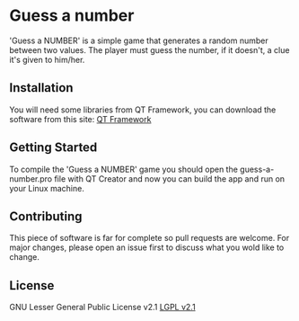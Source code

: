 # Guess a number
'Guess a NUMBER' is a simple game that generates a random number between two values.
The player must guess the number, if it doesn't, a clue it's given to him/her.

## Installation
You will need some libraries from QT Framework, you can download the software from this site:
[QT Framework](https://www.qt.io/)

## Getting Started
To compile the 'Guess a NUMBER' game you should open the guess-a-number.pro file with QT Creator and now you can build the app and run on your Linux machine.

## Contributing
This piece of software is far for complete so pull requests are welcome. For major changes, please open an issue first to discuss what you wold like to change.

## License
GNU Lesser General Public License v2.1
[LGPL v2.1](https://www.gnu.org/licenses/old-licenses/lgpl-2.1.html)
